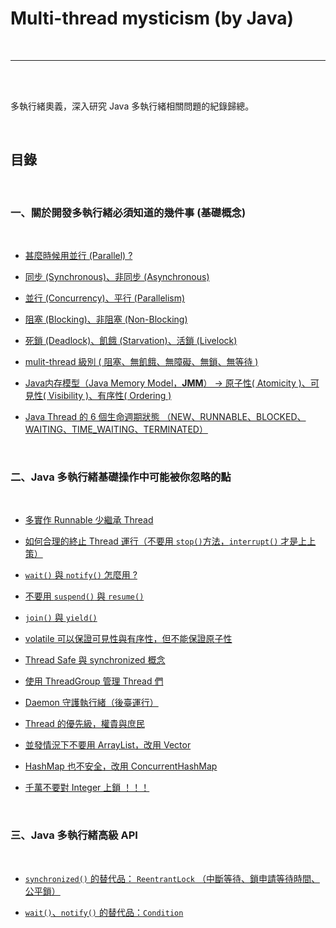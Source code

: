 # Multi-thread mysticism (by Java)

<br>

---

<br>
<br>

多執行緒奧義，深入研究 Java 多執行緒相關問題的紀錄歸總。

<br>

## 目錄

<br>

### 一、關於開發多執行緒必須知道的幾件事 (基礎概念)

 <br>

* [甚麼時候用並行 (Parallel) ?](note/basic/whenToUseParallel.md)

* [同步 (Synchronous)、非同步 (Asynchronous)](note/basic/synchronousAndAsynchronous.md)

* [並行 (Concurrency)、平行 (Parallelism)](note/basic/concurrencyAndParallelism.md)

* [阻塞 (Blocking)、非阻塞 (Non-Blocking)](note/basic/blockingAndNonBlocking.md)

* [死鎖 (Deadlock)、飢餓 (Starvation)、活鎖 (Livelock)](note/basic/deadlockStarvationLivelock.md)

* [mulit-thread 級別 ( 阻塞、無飢餓、無障礙、無鎖、無等待 )](note/basic/multiThreadGrading.md)

* [Java内存模型（Java Memory Model，__JMM__）
  -> 原子性( Atomicity )、可見性( Visibility )、有序性( Ordering )](note/basic/JMM.md)

* [Java Thread 的 6 個生命週期狀態 （NEW、RUNNABLE、BLOCKED、WAITING、TIME_WAITING、TERMINATED）](note/basic/threadsLifeCycle.md)

  <br>
  
### 二、Java 多執行緒基礎操作中可能被你忽略的點

  <br>

  * [多實作 Runnable 少繼承 Thread](note/likelyToBeIgnore/runnableVsThread.md)

  * [如何合理的終止 Thread 運行（不要用 `stop()`方法，`interrupt()` 才是上上策）](note/likelyToBeIgnore/howToWStopThread.md)

  * [`wait()` 與 `notify()` 怎麼用 ?](note/likelyToBeIgnore/waitAndNotify.md)

  * [不要用 `suspend()` 與 `resume()`](note/likelyToBeIgnore/suspendAndResume.md)

  * [`join()` 與 `yield()`](note/likelyToBeIgnore/joinAndYield.md)

  * [volatile 可以保證可見性與有序性，但不能保證原子性](note/likelyToBeIgnore/volatile.md)

  * [Thread Safe 與 synchronized 概念](note/likelyToBeIgnore/threadSafeAndSynchronized.md)

  * [使用 ThreadGroup 管理 Thread 們](note/likelyToBeIgnore/threadGroup.md)

  * [Daemon 守護執行緒（後臺運行）](note/likelyToBeIgnore/daemon.md)

  * [Thread 的優先級，權貴與庶民](note/likelyToBeIgnore/threadPrioity.md)

  * [並發情況下不要用 ArrayList，改用 Vector](note/likelyToBeIgnore/arrayList.md)

  * [HashMap 也不安全，改用 ConcurrentHashMap](note/likelyToBeIgnore/hashMap.md)

  * [千萬不要對 Integer 上鎖 ！！！](note/likelyToBeIgnore/dontLockInt.md)

  <br>

### 三、Java 多執行緒高級 API

  <br>


  * [`synchronized()` 的替代品： `ReentrantLock` （中斷等待、鎖申請等待時間、公平鎖）](note/highLevelAPI/ReentrantLock.md)

  * [`wait()`、`notify()` 的替代品：`Condition`](note/highLevelAPI/Condition.md)